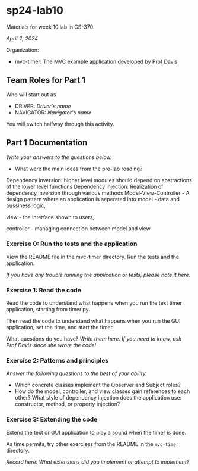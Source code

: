 # sp24-lab10
Materials for week 10 lab in CS-370.

_April 2, 2024_

Organization:
* mvc-timer: The MVC example application developed by Prof Davis

## Team Roles for Part 1
Who will start out as
* DRIVER: _Driver's name_
* NAVIGATOR: _Navigator's name_

You will switch halfway through this activity.

## Part 1 Documentation

_Write your answers to the questions below._

* What were the main ideas from the pre-lab reading?

Dependency inversion: higher level modules should depend on abstractions of the lower level functions
Dependency injection: Realization of dependency inversion through various methods
Model-View-Controller - A design pattern where an application is seperated into model - data and bussiness logic,

view - the interface shown to users,

controller - managing connection between model and view
### Exercise 0: Run the tests and the application
View the README file in the mvc-timer directory. Run the tests and the application.

_If you have any trouble running the application or tests, please note it here._

### Exercise 1: Read the code
Read the code to understand what happens when you run the text timer application, starting from timer.py. 

Then read the code to understand what happens when you run the GUI application, set the time, and start the timer.

What questions do you have? _Write them here. If you need to know, ask Prof Davis since she wrote the code!_

### Exercise 2: Patterns and principles
_Answer the following questions to the best of your ability._
* Which concrete classes implement the Observer and Subject roles?
* How do the model, controller, and view classes gain references to each other? What style of dependency injection does the application use: constructor, method, or property injection?

### Exercise 3: Extending the code
Extend the text or GUI application to play a sound when the timer is done.

As time permits, try other exercises from the README in the `mvc-timer` directory.

_Record here: What extensions did you implement or attempt to implement?_
